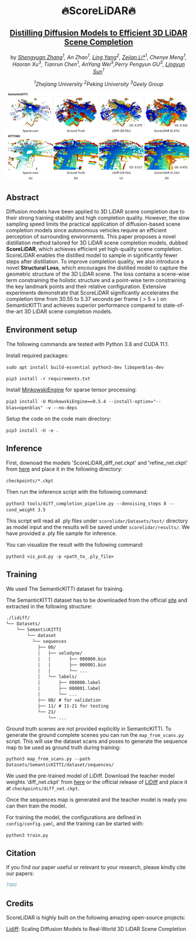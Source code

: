 <div align="center">

# 🔥**ScoreLiDAR**🔥
## **[Distilling Diffusion Models to Efficient 3D LiDAR Scene Completion]()**

by *[Shengyuan Zhang](https://github.com/SYZhang0805)<sup>1</sup>, An Zhao<sup>1</sup>, [Ling Yang](https://github.com/YangLing0818)<sup>2</sup>, [Zejian Li*](https://zejianli.github.io/)<sup>1</sup>, Chenye Meng<sup>1</sup>, Haoran Xu<sup>3</sup>, Tianrun Chen<sup>1</sup>, AnYang Wei<sup>3</sup>,Perry Pengyun GU<sup>3</sup>, [Lingyun Sun](https://person.zju.edu.cn/sly)<sup>1</sup>*

*<sup>1</sup>Zhejiang University <sup>2</sup>Peking University <sup>3</sup>Geely Group*

![](./pics/teaser2.png)

</div>

## **Abstract**

Diffusion models have been applied to 3D LiDAR scene completion due to their strong training stability and high completion quality.
However, the slow sampling speed limits the practical application of diffusion-based scene completion models since autonomous vehicles require an efficient perception of surrounding environments. 
This paper proposes a novel distillation method tailored for 3D LiDAR scene completion models, dubbed **ScoreLiDAR**, which achieves efficient yet high-quality scene completion.
ScoreLiDAR enables the distilled model to sample in significantly fewer steps after distillation.
To improve completion quality, we also introduce a novel **Structural Loss**, which encourages the distilled model to capture the geometric structure of the 3D LiDAR scene.
The loss contains a scene-wise term constraining the holistic structure and a point-wise term constraining the key landmark points and their relative configuration.
Extensive experiments demonstrate that ScoreLiDAR significantly accelerates the completion time from 30.55 to 5.37 seconds per frame ( $>$ 5 $\times$ ) on SemanticKITTI and achieves superior performance compared to state-of-the-art 3D LiDAR scene completion models.

## **Environment setup**

The following commands are tested with Python 3.8 and CUDA 11.1.

Install required packages:

`sudo apt install build-essential python3-dev libopenblas-dev`

`pip3 install -r requirements.txt`

Install [MinkowskiEngine](https://github.com/NVIDIA/MinkowskiEngine) for sparse tensor processing:

`pip3 install -U MinkowskiEngine==0.5.4 --install-option="--blas=openblas" -v --no-deps`

Setup the code on the code main directory:

`pip3 install -U -e .`

## **Inference**

First, downoad the models 'ScoreLiDAR_diff_net.ckpt' and 'refine_net.ckpt' from [here](https://drive.google.com/drive/folders/1f5c3BuD88TiOEuVhMq09wTQUMKwjO5lQ?usp=drive_link) and place it in the following directory: 

`checkpoints/*.ckpt`

Then run the inference script with the following command:

`python3 tools/diff_completion_pipeline.py --denoising_steps 8 --cond_weight 3.5` 

This script will read all .ply files under `scorelidar/Datasets/test/` directory as model input and the results will be saved under `scorelidar/results/`. We have provided a .ply file sample for inference.

You can visualize the result with the following command:

`python3 vis_pcd.py -p <path_to_.ply_file>`

## **Training**

We used The SemanticKITTI dataset for training.

The SemanticKITTI dataset has to be downloaded from the official [site](http://www.semantic-kitti.org/dataset.html#download) and extracted in the following structure:

```
./lidiff/
└── Datasets/
    └── SemanticKITTI
        └── dataset
          └── sequences
            ├── 00/
            │   ├── velodyne/
            |   |       ├── 000000.bin
            |   |       ├── 000001.bin
            |   |       └── ...
            │   └── labels/
            |       ├── 000000.label
            |       ├── 000001.label
            |       └── ...
            ├── 08/ # for validation
            ├── 11/ # 11-21 for testing
            └── 21/
                └── ...
```

Ground truth scenes are not provided explicitly in SemanticKITTI. To generate the ground complete scenes you can run the `map_from_scans.py` script. This will use the dataset scans and poses to generate the sequence map to be used as ground truth during training:

```
python3 map_from_scans.py --path Datasets/SemanticKITTI/dataset/sequences/
```

We used the pre-trained model of LiDiff. Download the teacher model weights 'diff_net.ckpt' from [here](https://drive.google.com/drive/folders/1f5c3BuD88TiOEuVhMq09wTQUMKwjO5lQ?usp=drive_link) or the official release of [LiDiff](https://github.com/PRBonn/LiDiff) and place it at `checkpoints/diff_net.ckpt`.

Once the sequences map is generated and the teacher model is ready you can then train the model.

For training the model, the configurations are defined in `config/config.yaml`, and the training can be started with:

`python3 train.py`

## **Citation**

If you find our paper useful or relevant to your research, please kindly cite our papers:

```bibtex
TODO
```

## **Credits**

ScoreLiDAR is highly built on the following amazing open-source projects:

[Lidiff](https://github.com/PRBonn/LiDiff): Scaling Diffusion Models to Real-World 3D LiDAR Scene Completion
